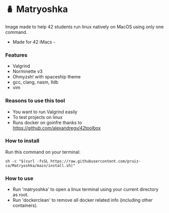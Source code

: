 # 🪆 Matryoshka
Image made to help 42 students run linux natively on MacOS using only one command.
- Made for 42 iMacs -

### Features
 - Valgrind
 - Norminette v3
 - Ohmyzsh! with spaceship theme
 - gcc, clang, nasm, lldb
 - vim

### Reasons to use this tool
 - You want to run Valgrind easily
 - To test projects on linux
 - Runs docker on goinfre thanks to https://github.com/alexandregv/42toolbox

### How to install
Run this command on your terminal:
    
    sh -c "$(curl -fsSL https://raw.githubusercontent.com/pruiz-ca/Matryoshka/main/install.sh)"

### How to use
 - Run 'matryoshka' to open a linux terminal using your current directory as root.
 - Run 'dockerclean' to remove all docker related info (including other containers).
